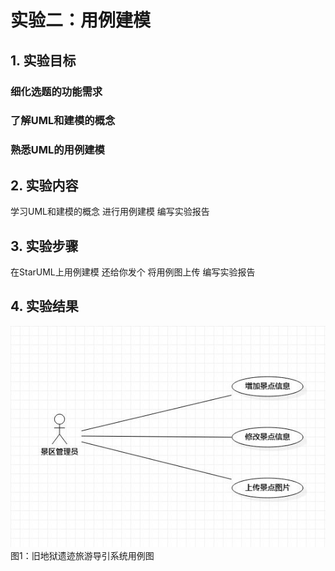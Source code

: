 # 实验二：用例建模

## 1. 实验目标

### 细化选题的功能需求
### 了解UML和建模的概念
### 熟悉UML的用例建模

## 2. 实验内容

学习UML和建模的概念
进行用例建模
编写实验报告

## 3. 实验步骤

在StarUML上用例建模
还给你发个
将用例图上传
编写实验报告

## 4. 实验结果

![用例图](./Lab2_UseCaseDiagram.jpg) 
图1：旧地狱遗迹旅游导引系统用例图
